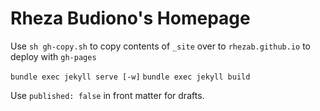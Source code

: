 # Rheza Budiono's Homepage

Use `sh gh-copy.sh` to copy contents of `_site` over to `rhezab.github.io` to deploy with `gh-pages`

`bundle exec jekyll serve [-w]`
`bundle exec jekyll build`

Use `published: false` in front matter for drafts.
